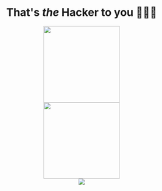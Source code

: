 <h1 align = "center"> That's <em>the</em> Hacker to you 🦹🏿‍♂️ </h1>

<p align="center">




<a href="https://www.linkedin.com/in/amanuelawoke">
<img src="https://blog-assets.hootsuite.com/wp-content/uploads/2025/05/linkedin-for-business-9-620x151.png" width = "200">
</a>

<br />

<a href="https://devpost.com/amandotzip?ref_content=user-portfolio&ref_feature=portfolio&ref_medium=global-nav">
<img src="https://imgur.com/ASh3glw.jpg" width = "200">
</a>

<br />

<img src="https://media.giphy.com/media/8wzDNe9unxCuY/giphy.gif">

</p>


<!--
**amandotzip/amandotzip** is a ✨ _special_ ✨ repository because its `README.md` (this file) appears on your GitHub profile.

Here are some ideas to get you started:

- 🔭 I’m currently working on ...
- 🌱 I’m currently learning ...
- 👯 I’m looking to collaborate on ...
- 🤔 I’m looking for help with ...
- 💬 Ask me about ...
- 📫 How to reach me: ...
- 😄 Pronouns: ...
- ⚡ Fun fact: ...
-->

